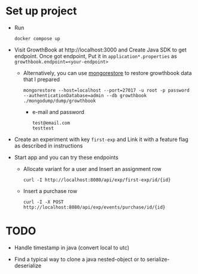 # Set up project

- Run
    ```
    docker compose up
    ```

- Visit GrowthBook at http://localhost:3000 and Create Java SDK to get endpoint. Once got endpoint, Put it
  in `application*.properties` as `growthbook.endpoint=<your-endpoint>`
    - Alternatively, you can use [mongorestore](https://www.mongodb.com/try/download/database-tools) to restore
      growthbook data that I prepared
        ```
        mongorestore --host=localhost --port=27017 -u root -p password --authenticationDatabase=admin --db growthbook ./mongodump/dump/growthbook
        ```
        - e-mail and password
            ```
            test@email.com
            testtest
            ```

- Create an experiment with key `first-exp` and Link it with a feature flag as described in instructions

- Start app and you can try these endpoints
    - Allocate variant for a user and Insert an assignment row
      ```
      curl -I http://localhost:8080/api/exp/first-exp/id/{id}
      ```
    - Insert a purchase row
      ```
      curl -I -X POST http://localhost:8080/api/exp/events/purchase/id/{id}
      ```

# TODO

- Handle timestamp in java (convert local to utc)

- Find a typical way to clone a java nested-object or to serialize-deserialize
